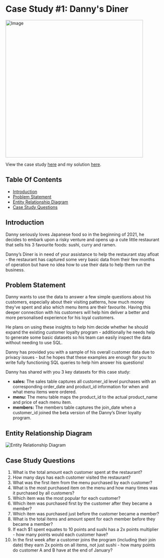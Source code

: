 # Case Study #1: Danny's Diner 
<img src="https://8weeksqlchallenge.com/images/case-study-designs/1.png" alt="Image" width="450" height="450">

View the case study [here](https://8weeksqlchallenge.com/case-study-1/) and my solution [here](https://github.com/Ivanwk/data-analyst-portfolio/blob/main/8WeekSQLChallenge/Case%20Study%20%231%20-%20Danny's%20Diner/Danny's%20Diner%20Solution.md).


## Table Of Contents
  - [Introduction](#introduction)
  - [Problem Statement](#problem-statement)
  - [Entity Relationship Diagram](#entity-relationship-diagram)
  - [Case Study Questions](#case-study-questions)
  
  
## Introduction
Danny seriously loves Japanese food so in the beginning of 2021, he decides to embark upon a risky venture and opens up a cute little restaurant that sells his 3 favourite foods: sushi, curry and ramen.

Danny’s Diner is in need of your assistance to help the restaurant stay afloat - the restaurant has captured some very basic data from their few months of operation but have no idea how to use their data to help them run the business.


## Problem Statement
Danny wants to use the data to answer a few simple questions about his customers, especially about their visiting patterns, how much money they’ve spent and also which menu items are their favourite. Having this deeper connection with his customers will help him deliver a better and more personalised experience for his loyal customers.

He plans on using these insights to help him decide whether he should expand the existing customer loyalty program - additionally he needs help to generate some basic datasets so his team can easily inspect the data without needing to use SQL.

Danny has provided you with a sample of his overall customer data due to privacy issues - but he hopes that these examples are enough for you to write fully functioning SQL queries to help him answer his questions!

Danny has shared with you 3 key datasets for this case study:
- **sales:** The sales table captures all customer_id level purchases with an corresponding order_date and product_id information for when and what menu items were ordered.
- **menu:** The menu table maps the product_id to the actual product_name and price of each menu item.
- **members:** The members table captures the join_date when a customer_id joined the beta version of the Danny’s Diner loyalty program.


## Entity Relationship Diagram
![Entity Relationship Diagram](https://user-images.githubusercontent.com/32184014/204861497-e944b92e-7f1e-4187-907d-d6b34da12a17.png)


## Case Study Questions
1. What is the total amount each customer spent at the restaurant?
2. How many days has each customer visited the restaurant?
3. What was the first item from the menu purchased by each customer?
4. What is the most purchased item on the menu and how many times was it purchased by all customers?
5. Which item was the most popular for each customer?
6. Which item was purchased first by the customer after they became a member?
7. Which item was purchased just before the customer became a member?
8. What is the total items and amount spent for each member before they became a member?
9. If each $1 spent equates to 10 points and sushi has a 2x points multiplier - how many points would each customer have?
10. In the first week after a customer joins the program (including their join date) they earn 2x points on all items, not just sushi - how many points do customer A and B have at the end of January?
